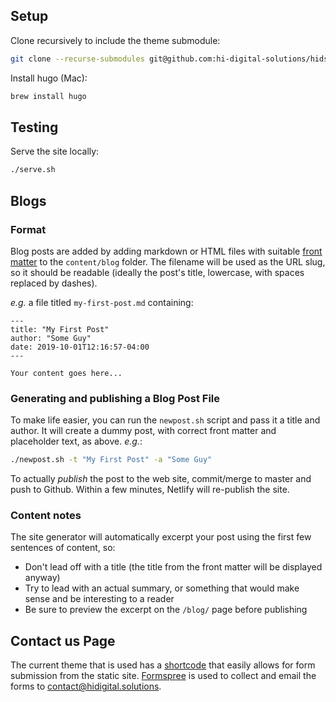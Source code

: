 ## Setup

Clone recursively to include the theme submodule:

```sh
git clone --recurse-submodules git@github.com:hi-digital-solutions/hids.git
```

Install hugo (Mac):

```sh
brew install hugo
```

## Testing

Serve the site locally:

```sh
./serve.sh
```


## Blogs

### Format

Blog posts are added by adding markdown or HTML files with suitable [front matter][frontmatter] to the `content/blog` folder. The filename will be used as the URL slug, so it should be readable (ideally the post's title, lowercase, with spaces replaced by dashes).

*e.g.* a file titled `my-first-post.md` containing:

```
---
title: "My First Post"
author: "Some Guy"
date: 2019-10-01T12:16:57-04:00
---

Your content goes here...
```

### Generating and publishing a Blog Post File

To make life easier, you can run the `newpost.sh` script and pass it a title and author. It will create a dummy post, with correct front matter and placeholder text, as above. *e.g.*:

```sh
./newpost.sh -t "My First Post" -a "Some Guy"
```

To actually *publish* the post to the web site, commit/merge to master and push to Github. Within a few minutes, Netlify will re-publish the site.

### Content notes

The site generator will automatically excerpt your post using the first few sentences of content, so:

- Don't lead off with a title (the title from the front matter will be displayed anyway)
- Try to lead with an actual summary, or something that would make sense and be interesting to a reader
- Be sure to preview the excerpt on the `/blog/` page before publishing

## Contact us Page

The current theme that is used has a [shortcode](https://themes.gohugo.io/gohugo-theme-ananke/#activate-the-contact-form) that easily allows for form submission from the static site.  [Formspree](https://formspree.io/) is used to collect and email the forms to contact@hidigital.solutions.

[frontmatter]: https://gohugo.io/content-management/front-matter/
